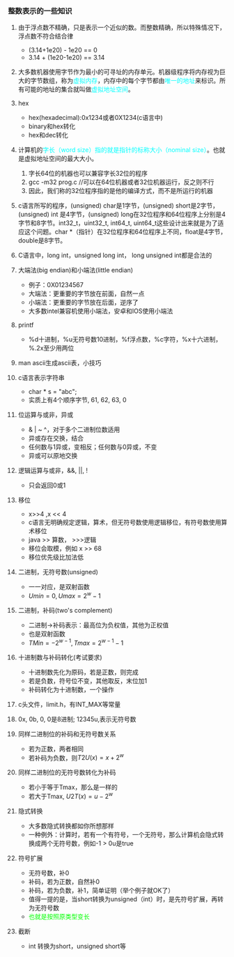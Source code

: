 ### 整数表示的一些知识

1. 由于浮点数不精确，只是表示一个近似的数。而整数精确，所以特殊情况下，浮点数不符合结合律
    - (3.14+1e20) - 1e20 == 0
    - 3.14 + (1e20-1e20) == 3.14
2. 大多数机器使用字节作为最小的可寻址的内存单元。机器级程序将内存视为巨大的字节数组，称为<font color=#00ffff>虚拟内存</font>，内存中的每个字节都由<font color=#00ffff>唯一的地址</font>来标识。所有可能的地址的集合就叫做<font color=#00ffff>虚拟地址空间</font>。
3. hex
    - hex(hexadecimal):0x1234或者0X1234(c语言中)
    - binary和hex转化
    - hex和dec转化
4. 计算机的<font color=#00ffff>字长（word size）指的就是指针的标称大小（nominal size）</font>。也就是虚拟地址空间的最大大小。
    1. 字长64位的机器也可以兼容字长32位的程序
    2. gcc -m32 prog.c //可以在64位机器或者32位机器运行，反之则不行
    3. 因此，我们称的32位程序指的是他的编译方式，而不是所运行的机器

5. c语言所写的程序，(unsigned) char是1字节，(unsigned) short是2字节，(unsigned) int 是4字节，(unsigned) long在32位程序和64位程序上分别是4字节和8字节。int32_t，uint32_t, int64_t, uint64_t这些设计出来就是为了适应这个问题。char *（指针）在32位程序和64位程序上不同，float是4字节，double是8字节。

6. C语言中，long int，unsigned long int， long unsigned int都是合法的
7. 大端法(big endian)和小端法(little endian)
    - 例子：0X01234567
    - 大端法：更重要的字节放在前面，自然一点
    - 小端法：更重要的字节放在后面，逆序了
    - 大多数intel兼容机使用小端法，安卓和IOS使用小端法
8. printf
    - %d十进制，%u无符号数10进制，%f浮点数，%c字符，%x十六进制，%.2x至少用两位
9. man ascii生成ascii表，小技巧
10. c语言表示字符串
    - char * s = "abc";
    - 实质上有4个顺序字节, 61, 62, 63, 0
11. 位运算与或非，异或
    - & | ~ ^，对于多个二进制位数适用
    - 异或存在交换，结合
    - 任何数与1异或，变相反；任何数与0异或，不变
    - 异或可以原地交换
12. 逻辑运算与或非，&&, ||, !
    - 只会返回0或1
13. 移位
    - x\>>4 ,x << 4
    - c语言无明确规定逻辑，算术，但无符号数使用逻辑移位，有符号数使用算术移位
    - java >> 算数， >>>逻辑
    - 移位会取模，例如 x >> 68
    - 移位优先级比加法低
14. 二进制，无符号数(unsigned)
    - 一一对应，是双射函数
    - $Umin = 0,  Umax = 2^w-1$
15. 二进制，补码(two's complement)
    - 二进制->补码表示：最高位为负权值，其他为正权值
    - 也是双射函数
    - $TMin = - 2^{w-1}, Tmax = 2^{w-1}-1$
16. 十进制数与补码转化(考试要求)
    - 十进制数先化为原码，若是正数，则完成
    - 若是负数，符号位不变，其他取反，末位加1
    - 补码转化为十进制数，一个操作
17. c头文件，limit.h，有INT_MAX等常量
18. 0x, 0b, 0, 0是8进制; 12345u,表示无符号数
19. 同样二进制位的补码和无符号数关系
    - 若为正数，两者相同
    - 若补码为负数，则$T2U(x) = x + 2^w$
20. 同样二进制位的无符号数转化为补码
    - 若小于等于Tmax，那么是一样的
    - 若大于Tmax, $U2T(x) = u - 2^w$
21. 隐式转换
    - 大多数隐式转换都如你所想那样
    - 一种例外：计算时，若有一个有符号，一个无符号，那么计算机会隐式转换成两个无符号数，例如-1 > 0u是true
22. 符号扩展
    - 无符号数，补0
    - 补码，若为正数，自然补0
    - 补码，若为负数，补1，简单证明（举个例子就OK了）
    - 值得一提的是，当short转换为unsigned（int）时，是先符号扩展，再转为无符号数
    - <font color=#00ff>也就是按照原类型变长</font>
23. 截断
    - int 转换为short，unsigned short等




